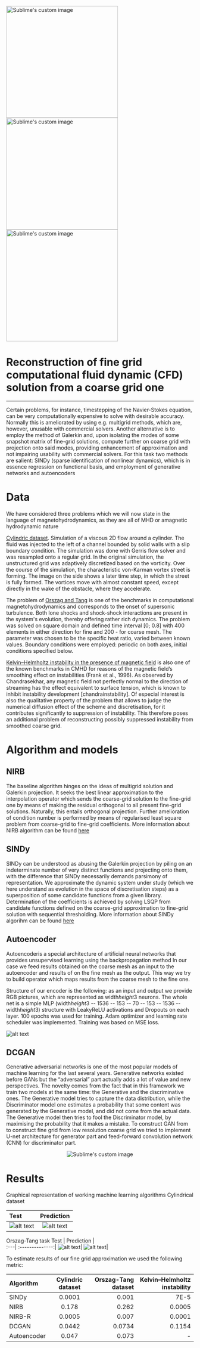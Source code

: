 

<p float="center">
  <img src="https://github.com/Genndoso/Reconstruction-of-fine-grid-CFD-solution-from-a-coarse-grid-one/blob/main/Images/photo_2022-03-22_22-28-12.jpg?raw=true" alt="Sublime's custom image" width=300/>
  <img src="https://github.com/Genndoso/Reconstruction-of-fine-grid-CFD-solution-from-a-coarse-grid-one/blob/main/Images/Screenshot_10.png" alt="Sublime's custom image" width=300 /> 
  <img src="https://github.com/Genndoso/Reconstruction-of-fine-grid-CFD-solution-from-a-coarse-grid-one/blob/main/Images/photo_2022-03-22_22-24-39.jpg" alt="Sublime's custom image" width=300 />
</p>

# Reconstruction of fine grid computational fluid dynamic (CFD) solution from a coarse grid one
____
Certain problems, for instance, timestepping of the Navier-Stokes equation, can be very computationally expensive to solve with desirable accuracy. Normally this is ameliorated by using e.g. multigrid methods, which are, however, unusable with commercial solvers. Another alternative is to employ the method of Galerkin and, upon isolating the modes of some snapshot matrix of fine-grid solutions, compute further on coarse grid with projection onto said modes, providing enhancement of approximation and not impairing usability with commercial solvers.  For this task two methods are salient: SINDy (sparse identification of nonlinear dynamics), which is in essence regression on functional basis, and employment of generative networks and autoencoders


# Data 

We have considered three problems which we will now state in the language of magnetohydrodynamics, as they are all of MHD or amagnetic hydrodynamic nature


[Cylindric dataset](https://cgl.ethz.ch/research/visualization/data.php). Simulation of a viscous 2D flow around a cylinder. The fluid was injected to the left of a channel bounded by solid walls with a slip boundary condition. The simulation was done with Gerris flow solver and was resampled onto a regular grid. In the original simulation, the unstructured grid was adaptively discretized based on the vorticity. Over the course of the simulation, the characteristic von-Karman vortex street is forming. The image on the side shows a later time step, in which the street is fully formed. The vortices move with almost constant speed, except directly in the wake of the obstacle, where they accelerate.

The problem of [Orszag and Tang](https://www.astro.princeton.edu/~jstone/Athena/tests/orszag-tang/pagesource.html) is one of the benchmarks in computational magnetohydrodynamics and corresponds to the onset of supersonic turbulence. Both lone shocks and shock-shock interactions are present in the system's evolution, thereby offering rather rich dynamics. The problem was solved on square domain and defined time interval [0; 0.8] with 400 elements in either direction for fine and 200 - for coarse mesh. The parameter was chosen to be the specific heat ratio, varied between known values. Boundary conditions were employed: periodic on both axes, initial conditions specified below.


[Kelvin–Helmholtz instability in the presence of magnetic field](https://www.sciencedirect.com/topics/earth-and-planetary-sciences/kelvin-helmholtz-instability) is also one of the known benchmarks in CMHD for reasons of the magnetic field’s smoothing effect on instabilities (Frank et al., 1996). As observed by Chandrasekhar, any magnetic field not perfectly normal to the direction of streaming has the effect equivalent to surface tension, which is known to inhibit instability development [chandrainstability]. Of especial interest is also the qualitative property of the problem that allows to judge the numerical diffusion effect of the scheme and discretisation, for it contributes significantly to suppression of instability. This therefore poses an additional problem of reconstructing possibly suppressed instability from smoothed coarse grid.


# Algorithm and models
## NIRB
The baseline algorithm hinges on the ideas of multigrid solution and Galerkin projection. It seeks the best linear approximation to the interpolation operator which sends the coarse-grid solution to the fine-grid one by means of making the residual orthogonal to all present fine-grid solutions. Naturally, this entails orthogonal projection. Further amelioration of condition number is performed by means of regularised least square problem from coarse-grid to fine-grid coefficients. More information about NIRB algorithm can be found [here](https://egrosjean.pages.math.cnrs.fr/media/PRESENTATION_GTT.pdf)

## SINDy
SINDy can be understood as abusing the Galerkin projection by piling on an indeterminate number of very distinct functions and projecting onto them, with the difference that SINDy necessarily demands parsimony of representation. We approximate the dynamic system under study (which we here understand as evolution in the space of discretisation steps) as a superposition of some candidate functions from a given library. Determination of the coefficients is achieved by solving LSQP from candidate functions defined on the coarse-grid approximation to fine-grid solution with sequential thresholding. More information about SINDy algorihm can be found [here](https://royalsocietypublishing.org/doi/10.1098/rspa.2020.0279)


## Autoencoder
Autoencoderis a special architecture of artificial neural networks that provides unsupervised learning using the backpropagation method
In our case we feed results obtained on the coarse mesh as an input to the autoencoder and results of on the fine mesh as the output. This way we try to build operator which maps results from the coarse mesh to the fine one.

Structure of our encoder is the following: as an input and output we provide RGB pictures, which are represented as width*height*3 neurons. The whole net is a simple MLP (width*height*3 -- 1536 -- 153 -- 70 -- 153 -- 1536 --width*height*3) structure with LeakyReLU activations and Dropouts on each layer. 100 epochs was used for training. Adam optimizer and learning rate scheduler was implemented. Training was based on MSE loss.


![alt text](https://github.com/Genndoso/Reconstruction-of-fine-grid-CFD-solution-from-a-coarse-grid-one/blob/main/Images/1_44eDEuZBEsmG_TCAKRI3Kw%402x.png)




## DCGAN
Generative adversarial networks is one of the most popular models of machine learning for the last several years.
Generative networks existed before GANs but the “adversarial” part actually adds a lot of value and new perspectives. The novelty comes from the fact that in this framework we train two models at the same time: the Generative and the discriminative ones. The Generative model tries to capture the data distribution, while the Discriminator model one estimates a probability that some content was generated by the Generative model, and did not come from the actual data. The Generative model then tries to fool the Discriminator model, by maximising the probability that it makes a mistake.
To construct GAN from to construct fine grid from low resolution coarse grid we tried to implement U-net architecture for generator part and feed-forward convolution network (CNN) for discriminator part.

<p align="center">
  <img src="https://github.com/Genndoso/Reconstruction-of-fine-grid-CFD-solution-from-a-coarse-grid-one/blob/main/Images/u-net_training_image_segmentation_models_in_pytorch_header.png?raw=true" alt="Sublime's custom image"/>
</p>







# Results

Graphical representation of working machine learning algorithms
Cylindrical dataset

Test | Prediction |  
:---| :--------------:|
![alt text](https://github.com/Genndoso/Reconstruction-of-fine-grid-CFD-solution-from-a-coarse-grid-one/blob/main/Images/Cylinder%20test%20.png)| ![alt text](https://github.com/Genndoso/Reconstruction-of-fine-grid-CFD-solution-from-a-coarse-grid-one/blob/main/Images/cylinder%20predicted.png)|

Orszag-Tang task
Test | Prediction |  
:---| :--------------:|
![alt text](https://github.com/Genndoso/Reconstruction-of-fine-grid-CFD-solution-from-a-coarse-grid-one/blob/main/Images/Encoder%20test.png)| ![alt text](https://github.com/Genndoso/Reconstruction-of-fine-grid-CFD-solution-from-a-coarse-grid-one/blob/main/Images/Encoder%20pred.png)|



To estimate results of our fine grid approximation we used the following metric:


Algorithm | Cylindric dataset | Orszag-Tang dataset  | Kelvin–Helmholtz instability
:---| :-----------------------:|-------------:|-------------:
SINDy | 0.0001 | 0.001|7E-5 |
NIRB | 0.178 | 0.262| 0.0005        |
NIRB-R | 0.0005 | 0.007|0.0001|
DCGAN | 0.0442 | 0.0734| 0.1154
Autoencoder | 0.047 | 0.073|  - |



